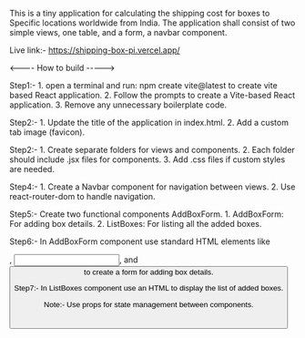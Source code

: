This is a tiny application for calculating the shipping cost for boxes to Specific locations worldwide from India. The application shall consist of two simple views, one table, and a form, a navbar component.


Live link:- https://shipping-box-pi.vercel.app/

<---- How to build ----->

Step1:- 
        1. open a terminal and run: npm create vite@latest to create vite based React application.
        2. Follow the prompts to create a Vite-based React application.
        3. Remove any unnecessary boilerplate code.

Step2:- 
        1. Update the title of the application in index.html.
        2. Add a custom tab image (favicon).

Step2:- 
        1. Create separate folders for views and components.
        2. Each folder should include .jsx files for components.
        3. Add .css files if custom styles are needed.

Step4:- 
        1. Create a Navbar component for navigation between views.
        2. Use react-router-dom to handle navigation.

Step5:- Create two functional components AddBoxForm.
            1. AddBoxForm: For adding box details.
            2. ListBoxes: For listing all the added boxes.

Step6:- In AddBoxForm component use standard HTML elements like <form>, <input>, and <button> to create a form for adding box details.

Step7:- In ListBoxes component use an HTML <table> to display the list of added boxes.

Note:- Use props for state management between components.